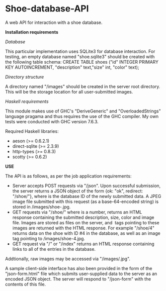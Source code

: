 Shoe-database-API
=================

A web API for interaction with a shoe database.

**Installation requirements**

*Database*

This particular implementation uses SQLite3 for database interaction.  For testing, an empty database named "shoe.sqlite3" should be created with the following table schema: CREATE TABLE shoes ("id" INTEGER PRIMARY KEY AUTOINCREMENT, "description" text,"size" int, "color" text);

*Directory structure*

A directory named "/images" should be created in the server root directory. This will be the storage location for all user-submitted images.

*Haskell requirements*

This module makes use of GHC's "DeriveGeneric" and "OverloadedStrings" language pragama and thus requires the use of the GHC compiler.  My own tests were conducted with GHC version 7.6.3.

Required Haskell libraries:
- aeson (>= 0.6.2.1)
- direct-sqlite (>= 2.3.9)
- http-types (>= 0.8.3)
- scotty (>= 0.6.2)

**USE**

The API is as follows, as per the job application requirements:
- Server accepts POST requests via "/json". Upon successful submission, the server returns a JSON object of the form {ok: "ok", redirect: "/shoe/<id>"}, where <id> is the database ID of the newly submitted data. A JPEG image file submitted with this request (as a base-64-encoded string) is stored in /images/shoe-<id>.jpg.
- GET requests via "/shoe/<id>" where <id> is a number, returns an HTML response containing the submitted description, size, color and image file.  Images are stored as files on the server, and <img> tags pointing to these images are returned with the HTML response.  For example "/shoe/4" returns data on the shoe with ID #4 in the database, as well as an image tag pointing to /images/shoe-4.jpg.
- GET request via "/" or "/index" returns an HTML response containing links to all of the entries in the database.

Addtionally, raw images may be accessed via "/images/<id>.jpg".

A sample client-side interface has also been provided in the form of the "json-form.html" file which submits user-supplied data to the server as an encoded JSON object.  The server will respond to "/json-form" with the contents of this file.
